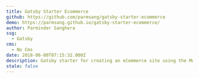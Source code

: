 ```yaml
---
title: Gatsby Starter Ecommerce
github: https://github.com/parmsang/gatsby-starter-ecommerce
demo: https://parmsang.github.io/gatsby-starter-ecommerce/
author: Parminder Sanghera
ssg:
  - Gatsby
cms:
  - No Cms
date: 2018-06-08T07:15:32.000Z
description: Gatsby starter for creating an eCommerce site using the Moltin eCommerce Api
stale: false
---
```


